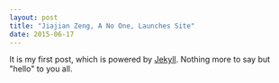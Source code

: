 ```yaml
---
layout: post
title: "Jiajian Zeng, A No One, Launches Site"
date: 2015-06-17
---
```

It is my first post, which is powered by [Jekyll](http://jekyllrb.com). Nothing more to say but "hello" to you all.
